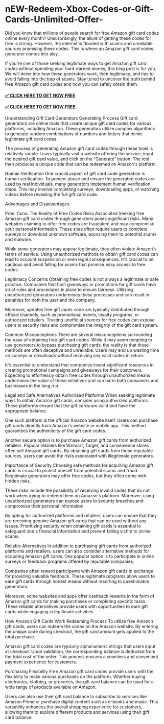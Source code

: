 # nEW-Redeem-Xbox-Codes-or-Gift-Cards-Unlimited-Offer-

Did you know that millions of people search for free Amazon gift card codes online every month? Unsurprisingly, the allure of getting these codes for free is strong. However, the internet is flooded with scams and unreliable sources promising these codes. This is where an Amazon gift card codes generator comes into play.

If you're one of those seeking legitimate ways to get Amazon gift card codes without spending your hard-earned money, this blog post is for you. We will delve into how these generators work, their legitimacy, and tips to avoid falling into the trap of scams. Stay tuned to uncover the truth behind free Amazon gift card codes and how you can safely obtain them.


#### [✅ CLICK HERE TO GET NOW FREE](https://rnap.xyz/allgift/)

#### [✅ CLICK HERE TO GET NOW FREE](https://rnap.xyz/allgift/)


Understanding Gift Card Generators
Generating Process
Gift card generators are online tools that create unique gift card codes for various platforms, including Amazon. These generators utilize complex algorithms to generate random combinations of numbers and letters that mimic legitimate gift card codes.

The process of generating Amazon gift card codes through these tools is relatively simple. Users typically visit a website offering the service, input the desired gift card value, and click on the "Generate" button. The tool then produces a unique code that can be redeemed on Amazon's platform.

Human Verification
One crucial aspect of gift card code generation is human verification. To prevent abuse and ensure the generated codes are used by real individuals, many generators implement human verification steps. This may involve completing surveys, downloading apps, or watching videos before revealing the full gift card code.

Advantages and Disadvantages

Pros:
Cons:
The Reality of Free Codes
Risks Associated
Seeking free Amazon gift card codes through generators poses significant risks. Many websites claiming to offer free codes are fraudulent and may compromise your personal information. These sites often require users to complete surveys or download unknown software, exposing them to potential scams and malware.

While some generators may appear legitimate, they often violate Amazon's terms of service. Using unauthorized methods to obtain gift card codes can lead to account suspension or even legal consequences. It's crucial to be cautious and avoid falling for scams that promise easy access to free codes.

Legitimacy Concerns
Obtaining free codes is not always a legitimate or safe practice. Companies that host giveaways or promotions for gift cards have strict rules and procedures in place to ensure fairness. Utilizing unauthorized generators undermines these processes and can result in penalties for both the user and the company.

Moreover, updates free gift cards code are typically distributed through official channels, such as promotional events, loyalty programs, or authorized retailers. Trusting unofficial sources for free codes can expose users to security risks and compromise the integrity of the gift card system.

Common Misconceptions
There are several misconceptions surrounding the ease of obtaining free gift card codes. While it may seem tempting to use generators to bypass purchasing gift cards, the reality is that these methods are often deceptive and unreliable. Users may end up wasting time on surveys or downloads without receiving any valid codes in return.

It's essential to understand that companies invest significant resources in creating promotional campaigns and giveaways for their customers. Expecting to effortlessly obtain free codes through unauthorized means undermines the value of these initiatives and can harm both consumers and businesses in the long run.

Legal and Safe Alternatives
Authorized Platforms
When seeking legitimate ways to obtain Amazon gift cards, consider using authorized platforms. These platforms ensure that the gift cards are valid and have the appropriate balance.

One such platform is the official Amazon website itself. Users can purchase gift cards directly from Amazon's website or mobile app. This method guarantees the authenticity of the gift card codes.

Another secure option is to purchase Amazon gift cards from authorized retailers. Popular retailers like Walmart, Target, and convenience stores often sell Amazon gift cards. By obtaining gift cards from these reputable sources, users can avoid the risks associated with illegitimate generators.

Importance of Security
Choosing safe methods for acquiring Amazon gift cards is crucial to protect oneself from potential scams and fraud. Illegitimate generators may offer free codes, but they often come with hidden risks.

These risks include the possibility of receiving invalid codes that do not work when trying to redeem them on Amazon's platform. Moreover, using unauthorized generators can expose users to security breaches and compromise their personal information.

By opting for authorized platforms and retailers, users can ensure that they are receiving genuine Amazon gift cards that can be used without any issues. Prioritizing security when obtaining gift cards is essential to safeguard one's financial information and prevent falling victim to online scams.

Reliable Alternatives
In addition to purchasing gift cards from authorized platforms and retailers, users can also consider alternative methods for acquiring Amazon gift cards. One popular option is to participate in online surveys or feedback programs offered by reputable companies.

Companies often reward participants with Amazon gift cards in exchange for providing valuable feedback. These legitimate programs allow users to earn gift cards through honest means without resorting to questionable generators.

Moreover, some websites and apps offer cashback rewards in the form of Amazon gift cards for making purchases or completing specific tasks. These reliable alternatives provide users with opportunities to earn gift cards while engaging in legitimate activities.


How Amazon Gift Cards Work
Redeeming Process
To utilize free Amazon gift cards, users can redeem the codes on the Amazon website. By entering the unique code during checkout, the gift card amount gets applied to the total purchase.

Amazon gift card codes are typically alphanumeric strings that users input at checkout. Upon validation, the corresponding balance is deducted from the total cost of the order. This process ensures a seamless and convenient payment experience for customers.

Purchasing Flexibility
Free Amazon gift card codes provide users with the flexibility to make various purchases on the platform. Whether buying electronics, clothing, or groceries, the gift card balance can be used for a wide range of products available on Amazon.

Users can also use their gift card balance to subscribe to services like Amazon Prime or purchase digital content such as e-books and music. This versatility enhances the overall shopping experience for customers, allowing them to explore different products and services using their gift card balance.
